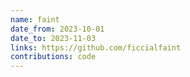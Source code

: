 ```yaml
---
name: faint
date_from: 2023-10-01
date_to: 2023-11-03
links: https://github.com/ficcialfaint
contributions: code
---
```

